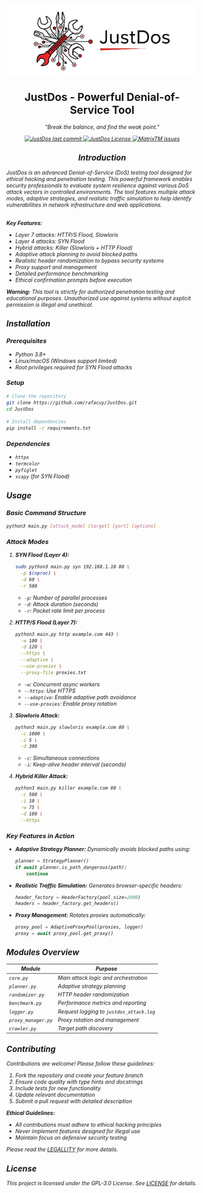 <p align="center">
    <img src="./docs/JustDos.png" alt="justdos"/>
</p>

<h1 align="center">JustDos - Powerful Denial-of-Service Tool</h1>
<p align="center">
    <i>"Break the balance, and find the weak point."<i>
</p>

<p align="center">
    <a href="#">
        <img alt="JustDos last commit" src="https://img.shields.io/github/last-commit/RafacuyM/JustDos/main?color=green&style=for-the-badge">
    </a>
    <a href="#">
        <img alt="JustDos License" src="https://img.shields.io/github/license/Rafacuy/JustDos?color=orange&style=for-the-badge">
    </a>
    <a href="https://github.com/Rafacuy/JustDos/issues">
        <img alt="MatrixTM issues" src="https://img.shields.io/github/issues/Rafacuy/JustDos?color=purple&style=for-the-badge">
    </a>
</p>

<h2 align="center">Introduction</h2>
JustDos is an advanced Denial-of-Service (DoS) testing tool designed for ethical hacking and penetration testing. This powerful framework enables security professionals to evaluate system resilience against various DoS attack vectors in controlled environments. The tool features multiple attack modes, adaptive strategies, and realistic traffic simulation to help identify vulnerabilities in network infrastructure and web applications.

\
**Key Features:**
- Layer 7 attacks: HTTP/S Flood, Slowloris
- Layer 4 attacks: SYN Flood
- Hybrid attacks: Killer (Slowloris + HTTP Flood)
- Adaptive attack planning to avoid blocked paths
- Realistic header randomization to bypass security systems
- Proxy support and management
- Detailed performance benchmarking
- Ethical confirmation prompts before execution

**Warning:** This tool is strictly for authorized penetration testing and educational purposes. Unauthorized use against systems without explicit permission is illegal and unethical.

## Installation

### Prerequisites
- Python 3.8+
- Linux/macOS (Windows support limited)
- Root privileges required for SYN Flood attacks

### Setup
```bash
# Clone the repository
git clone https://github.com/rafacuy/JustDos.git
cd JustDos

# Install dependencies
pip install -r requirements.txt
```

### Dependencies
- `httpx`
- `termcolor`
- `pyfiglet`
- `scapy` (for SYN Flood)

## Usage

### Basic Command Structure
```bash
python3 main.py [attack_mode] [target] [port] [options]
```

### Attack Modes
1. **SYN Flood (Layer 4):**
   ```bash
   sudo python3 main.py syn 192.168.1.10 80 \
     -p $(nproc) \
     -d 60 \
     -r 500
   ```
   - `-p`: Number of parallel processes
   - `-d`: Attack duration (seconds)
   - `-r`: Packet rate limit per process

2. **HTTP/S Flood (Layer 7):**
   ```bash
   python3 main.py http example.com 443 \
     -w 100 \
     -d 120 \
     --https \
     --adaptive \
     --use-proxies \
     --proxy-file proxies.txt
   ```
   - `-w`: Concurrent async workers
   - `--https`: Use HTTPS
   - `--adaptive`: Enable adaptive path avoidance
   - `--use-proxies`: Enable proxy rotation

3. **Slowloris Attack:**
   ```bash
   python3 main.py slowloris example.com 80 \
     -c 1000 \
     -i 5 \
     -d 300
   ```
   - `-c`: Simultaneous connections
   - `-i`: Keep-alive header interval (seconds)

4. **Hybrid Killer Attack:**
   ```bash
   python3 main.py killer example.com 80 \
     -c 500 \
     -i 10 \
     -w 75 \
     -d 180 \
     --https
   ```

### Key Features in Action
- **Adaptive Strategy Planner:** Dynamically avoids blocked paths using:
  ```python
  planner = StrategyPlanner()
  if await planner.is_path_dangerous(path): 
      continue
  ```
- **Realistic Traffic Simulation:** Generates browser-specific headers:
  ```python
  header_factory = HeaderFactory(pool_size=2000)
  headers = header_factory.get_headers()
  ```
- **Proxy Management:** Rotates proxies automatically:
  ```python
  proxy_pool = AdaptiveProxyPool(proxies, logger)
  proxy = await proxy_pool.get_proxy()
  ```

## Modules Overview
| Module | Purpose |
|--------|---------|
| `core.py` | Main attack logic and orchestration |
| `planner.py` | Adaptive strategy planning |
| `randomizer.py` | HTTP header randomization |
| `benchmark.py` | Performance metrics and reporting |
| `logger.py` | Request logging to `justdos_attack.log` |
| `proxy_manager.py` | Proxy rotation and management |
| `crawler.py` | Target path discovery |

## Contributing
Contributions are welcome! Please follow these guidelines:
1. Fork the repository and create your feature branch
2. Ensure code quality with type hints and docstrings
3. Include tests for new functionality
4. Update relevant documentation
5. Submit a pull request with detailed description

**Ethical Guidelines:**
- All contributions must adhere to ethical hacking principles
- Never implement features designed for illegal use
- Maintain focus on defensive security testing

Please read the [LEGALLITY](./LEGALLITY.md) for more details.

## License
This project is licensed under the GPL-3.0 License. See [LICENSE](LICENSE) for details.

